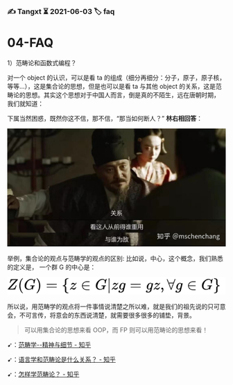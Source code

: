 ### ✍️ Tangxt ⏳ 2021-06-03 🏷️ faq

# 04-FAQ

1）范畴论和函数式编程？

对一个 object 的认识，可以是看 ta 的组成（细分再细分：分子，原子，原子核，等等...），这是集合论的思想，但是也可以是看 ta 与其他 object 的关系，这是范畴论的思想。其实这个思想对于中国人而言，倒是真的不陌生，远在唐朝时期， 我们就知道：

下属当然困惑，既然你这不信，那不信，“那当如何断人？” **林右相回答**：

![关系](assets/img/2021-06-03-09-25-52.png)

举例，集合论的观点与范畴学的观点的区别: 比如说，中心，这个概念，我们熟悉的定义是， 一个群 G 的中心是：

![群 G](assets/img/2021-06-03-09-29-53.png)

所以说，用范畴学的观点将一件事情说清楚之所以难，就是我们的祖先说的只可意会，不可言传，将意会的东西说清楚，就需要很多很多的铺垫，背景。

> 可以用集合论的思想来看 OOP，而 FP 则可以用范畴论的思想来看！

➹：[范畴学--精神与细节 - 知乎](https://zhuanlan.zhihu.com/p/76517907)

➹：[语言学和范畴论是什么关系？ - 知乎](https://www.zhihu.com/question/294295690)

➹：[怎样学范畴论？ - 知乎](https://www.zhihu.com/question/20448295)